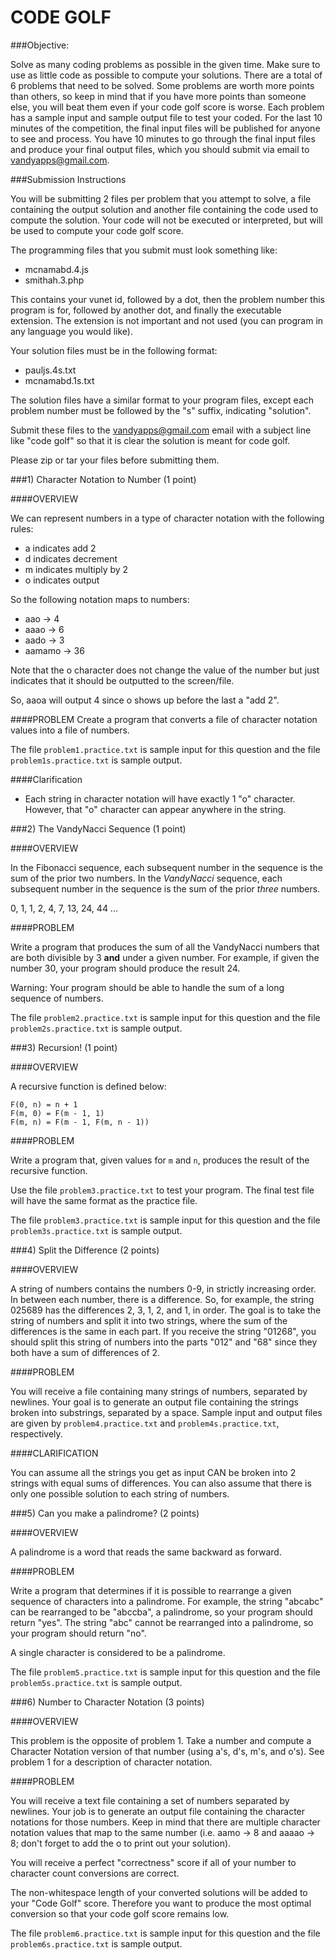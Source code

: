 CODE  GOLF
========

###Objective:

Solve as many coding problems as possible in the given time. Make sure to use as little code as possible to compute your solutions.  There are a total of 6 problems that need to be solved. Some problems are worth more points than others, so keep in mind that if you have more points than someone else, you will beat them even if your code golf score is worse. Each problem has a sample input and sample output file to test your coded. For the last 10 minutes of the competition, the final input files will be published for anyone to see and process. You have 10 minutes to go through the final input files and produce your final output files, which you should submit via email to [vandyapps@gmail.com](http://mailto:vandyapps@gmail.com).

###Submission Instructions

You will be submitting 2 files per problem that you attempt to solve, a file containing the output solution and another file containing the code used to compute the solution. Your code will not be executed or interpreted, but will be used to compute your code golf score.

The programming files that you submit must look something like:
* mcnamabd.4.js
* smithah.3.php

This contains your vunet id, followed by a dot, then the problem number this program is for, followed by another dot, and finally the executable extension. The extension is not important and not used (you can program in any language you would like).

Your solution files must be in the following format:
* pauljs.4s.txt
* mcnamabd.1s.txt

The solution files have a similar format to your program files, except each problem number must be followed by the "s" suffix, indicating "solution".

Submit these files to the vandyapps@gmail.com email with a subject line like "code golf" so that it is clear the solution is meant for code golf.

Please zip or tar your files before submitting them.

###1) Character Notation to Number (1 point)

####OVERVIEW

We can represent numbers in a type of character notation with the following rules:

* a indicates add 2
* d indicates decrement
* m indicates multiply by 2
* o indicates output

So the following notation maps to numbers:

* aao -> 4
* aaao -> 6
* aado -> 3
* aamamo -> 36

Note that the o character does not change the value of the number but just indicates that it should be outputted to the screen/file.

So, aaoa will output 4 since o shows up before the last a "add 2".


####PROBLEM
Create a program that converts a file of character notation values into a file of numbers.

The file `problem1.practice.txt` is sample input for this question and the file `problem1s.practice.txt` is sample output.

####Clarification
* Each string in character notation will have exactly 1 "o" character. However, that "o" character can appear anywhere in the string.

###2) The VandyNacci Sequence (1 point)

####OVERVIEW

In the Fibonacci sequence, each subsequent number in the sequence is the sum of the prior two numbers. In the *VandyNacci* sequence, each subsequent number in the sequence is the sum of the prior *three* numbers.

0, 1, 1, 2, 4, 7, 13, 24, 44 ...

####PROBLEM

Write a program that produces the sum of all the VandyNacci numbers that are both divisible by 3 **and** under a given number. For example, if given the number 30, your program should produce the result 24.

Warning: Your program should be able to handle the sum of a long sequence of numbers.

The file `problem2.practice.txt` is sample input for this question and the file `problem2s.practice.txt` is sample output.

###3) Recursion! (1 point)

####OVERVIEW

A recursive function is defined below:

```
F(0, n) = n + 1
F(m, 0) = F(m - 1, 1)
F(m, n) = F(m - 1, F(m, n - 1))
```

####PROBLEM

Write a program that, given values for `m` and `n`, produces the result of the recursive function.

Use the file `problem3.practice.txt` to test your program. The final test file will have the same format as the practice file.

The file `problem3.practice.txt` is sample input for this question and the file `problem3s.practice.txt` is sample output.

###4) Split the Difference (2 points)

####OVERVIEW

A string of numbers contains the numbers 0-9, in strictly increasing order. In between each number, there is a difference. So, for example, the string 025689 has the differences 2, 3, 1, 2, and 1, in order. The goal is to take the string of numbers and split it into two strings, where the sum of the differences is the same in each part. If you receive the string "01268", you should split this string of numbers into the parts "012" and "68" since they both have a sum of differences of 2.

####PROBLEM

You will receive a file containing many strings of numbers, separated by newlines. Your goal is to generate an output file containing the strings broken into substrings, separated by a space. Sample input and output files are given by `problem4.practice.txt` and `problem4s.practice.txt`, respectively.

####CLARIFICATION

You can assume all the strings you get as input CAN be broken into 2 strings with equal sums of differences. You can also assume that there is only one possible solution to each string of numbers.

###5) Can you make a palindrome? (2 points)

####OVERVIEW

A palindrome is a word that reads the same backward as forward.

####PROBLEM

Write a program that determines if it is possible to rearrange a given sequence of characters into a palindrome. For example, the string "abcabc" can be rearranged to be "abccba", a palindrome, so your program should return "yes". The string "abc" cannot be rearranged into a palindrome, so your program should return "no".

A single character is considered to be a palindrome. 

The file `problem5.practice.txt` is sample input for this question and the file `problem5s.practice.txt` is sample output.

###6) Number to Character Notation (3 points)

####OVERVIEW

This problem is the opposite of problem 1. Take a number and compute a Character Notation version of that number (using a's, d's, m's, and o's). See problem 1 for a description of character notation.

####PROBLEM

You will receive a text file containing a set of numbers separated by newlines. Your job is to generate an output file containing the character notations for those numbers. Keep in mind that there are multiple character notation values that map to the same number (i.e. aamo -> 8 and aaaao -> 8; don't forget to add the o to print out your solution).

You will receive a perfect "correctness" score if all of your number to
character count conversions are correct.

The non-whitespace length of your converted solutions will be added to your
"Code Golf" score. Therefore you want to produce the most optimal conversion so
that your code golf score remains low.

The file `problem6.practice.txt` is sample input for this question and the file `problem6s.practice.txt` is sample output.
